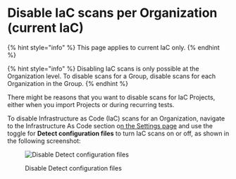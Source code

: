 # Disable IaC scans per Organization (current IaC)

{% hint style="info" %}
This page applies to current IaC only.
{% endhint %}

{% hint style="info" %}
Disabling IaC scans is only possible at the Organization level. To disable scans for a Group, disable scans for each Organization in the Group.
{% endhint %}

There might be reasons that you want to disable scans for IaC Projects, either when you import Projects or during recurring tests.

To disable Infrastructure as Code (IaC) scans for an Organization, navigate to the Infrastructure As Code section o[n the Settings page](https://app.snyk.io/manage/cloud-config) and use the toggle for **Detect configuration files** to turn IaC scans on or off, as shown in the following screenshot:

<figure><img src="../../../.gitbook/assets/image (66) (3) (1).png" alt="Disable Detect configuration files"><figcaption><p>Disable Detect configuration files</p></figcaption></figure>
